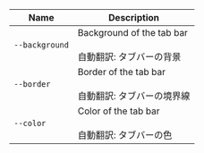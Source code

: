 
| Name | Description |
| --- | --- |
| `--background` | Background of the tab bar<br /><br />自動翻訳: タブバーの背景 |
| `--border` | Border of the tab bar<br /><br />自動翻訳: タブバーの境界線 |
| `--color` | Color of the tab bar<br /><br />自動翻訳: タブバーの色 |

